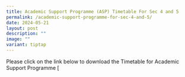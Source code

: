 ```yaml
---
title: Academic Support Programme (ASP) Timetable For Sec 4 and 5
permalink: /academic-support-programme-for-sec-4-and-5/
date: 2024-05-21
layout: post
description: ""
image: ""
variant: tiptap
---
```

<p>Please click on the link below to download the Timetable for Academic
Support Programme [</p>